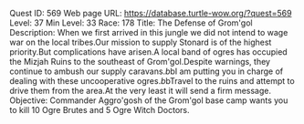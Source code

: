 Quest ID: 569
Web page URL: https://database.turtle-wow.org/?quest=569
Level: 37
Min Level: 33
Race: 178
Title: The Defense of Grom'gol
Description: When we first arrived in this jungle we did not intend to wage war on the local tribes.Our mission to supply Stonard is of the highest priority.But complications have arisen.A local band of ogres has occupied the Mizjah Ruins to the southeast of Grom'gol.Despite warnings, they continue to ambush our supply caravans.$b$bI am putting you in charge of dealing with these uncooperative ogres.$b$bTravel to the ruins and attempt to drive them from the area.At the very least it will send a firm message.
Objective: Commander Aggro'gosh of the Grom'gol base camp wants you to kill 10 Ogre Brutes and 5 Ogre Witch Doctors.
